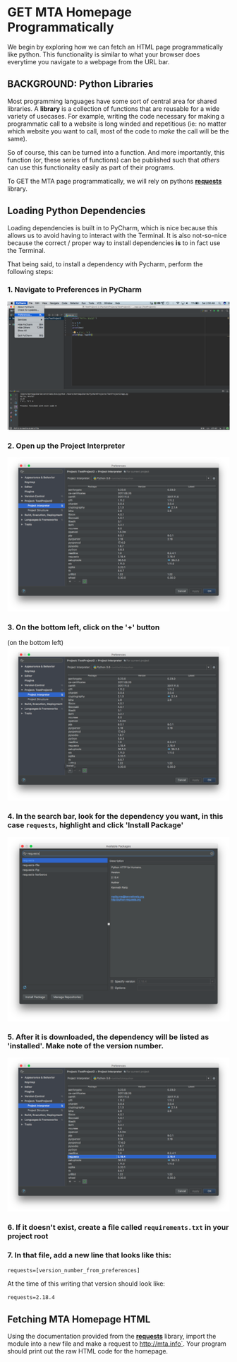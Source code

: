 # GET MTA Homepage Programmatically

We begin by exploring how we can fetch an HTML page programmatically like python. This functionality is similar to what your browser does everytime you navigate to a webpage from the URL bar.

## BACKGROUND: Python Libraries

Most programming languages have some sort of central area for shared libraries. A **library** is a collection of functions that are reusable for a wide variety of usecases. For example, writing the code necessary for making a programmatic call to a website is long winded and repetitious (ie: no matter which website you want to call, most of the code to *make* the call will be the same).

So of course, this can be turned into a function. And more importantly, this function (or, these series of functions) can be published such that *others* can use this functionality easily as part of their programs. 

To GET the MTA page programmatically, we will rely on pythons **[requests](http://docs.python-requests.org/en/master/)** library.

## Loading Python Dependencies

Loading dependencies is built in to PyCharm, which is nice because this allows us to avoid having to interact with the Terminal. It is also not-so-nice because the correct / proper way to install dependencies **is** to in fact use the Terminal.

That being said, to install a dependency with Pycharm, perform the following steps:

### 1. Navigate to Preferences in PyCharm

![1](https://github.com/mottaquikarim/PythonBootcamp/blob/master/assets/Deps_Step1.png?raw=true)

### 2. Open up the Project Interpreter

![2](https://github.com/mottaquikarim/PythonBootcamp/blob/master/assets/Deps_Step2.png?raw=true)

### 3. On the bottom left, click on the '+' button

(on the bottom left)
![3](https://github.com/mottaquikarim/PythonBootcamp/blob/master/assets/Deps_Step3.png?raw=true)

### 4. In the search bar, look for the dependency you want, in this case `requests`, highlight and click 'Install Package'

![4](https://github.com/mottaquikarim/PythonBootcamp/blob/master/assets/Deps_Step4.png?raw=true)

### 5. After it is downloaded, the dependency will be listed as 'installed'. Make note of the version number.

![5](https://github.com/mottaquikarim/PythonBootcamp/blob/master/assets/Deps_Step5.png?raw=true)

### 6. If it doesn't exist, create a file called `requirements.txt` in your project root

### 7. In that file, add a new line that looks like this:

```
requests=[version_number_from_preferences]
```

At the time of this writing that version should look like:
```
requests=2.18.4
```

## Fetching MTA Homepage HTML

Using the documentation provided from the  **[requests](http://docs.python-requests.org/en/master/)** library, import the module into a new file and make a request to http://mta.info`. Your program should print out the raw HTML code for the homepage.
